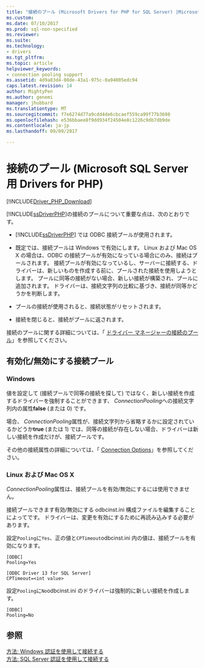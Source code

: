 ```yaml
---
title: "接続のプール (Microsoft Drivers for PHP for SQL Server) |Microsoft ドキュメント"
ms.custom: 
ms.date: 07/10/2017
ms.prod: sql-non-specified
ms.reviewer: 
ms.suite: 
ms.technology:
- drivers
ms.tgt_pltfrm: 
ms.topic: article
helpviewer_keywords:
- connection pooling support
ms.assetid: 4d9a83d4-08de-43a1-975c-0a94005edc94
caps.latest.revision: 14
author: MightyPen
ms.author: genemi
manager: jhubbard
ms.translationtype: MT
ms.sourcegitcommit: f7e6274d77a9cdd4de6cbcaef559ca99f77b3608
ms.openlocfilehash: e536bbaee8f9dd934f24504e8c1226c9db7db9de
ms.contentlocale: ja-jp
ms.lasthandoff: 09/09/2017

---
```

# <a name="connection-pooling-microsoft-drivers-for-php-for-sql-server"></a>接続のプール (Microsoft SQL Server 用 Drivers for PHP)
[!INCLUDE[Driver_PHP_Download](../../includes/driver_php_download.md)]

[!INCLUDE[ssDriverPHP](../../includes/ssdriverphp_md.md)]の接続のプールについて重要な点は、次のとおりです。  
  
-   [!INCLUDE[ssDriverPHP](../../includes/ssdriverphp_md.md)] では ODBC 接続プールが使用されます。  
  
-   既定では、接続プールは Windows で有効にします。 Linux および Mac OS X の場合は、ODBC の接続プールが有効になっている場合にのみ、接続はプールされます。 接続プールが有効になっているし、サーバーに接続する、ドライバーは、新しいものを作成する前に、プールされた接続を使用しようとします。 プールに同等の接続がない場合、新しい接続が構築され、プールに追加されます。 ドライバーは、接続文字列の比較に基づき、接続が同等かどうかを判断します。  
  
-   プールの接続が使用されると、接続状態がリセットされます。  
  
-   接続を閉じると、接続がプールに返されます。  
  
接続のプールに関する詳細については、「 [ドライバー マネージャーの接続のプール](http://go.microsoft.com/fwlink/?linkid=119622)」を参照してください。  
  
## <a name="enablingdisabling-connection-pooling"></a>有効化/無効にする接続プール
### <a name="windows"></a>Windows
値を設定して (接続プールで同等の接続を探して) ではなく、新しい接続を作成するドライバーを強制することができます、 *ConnectionPooling*への接続文字列内の属性**false** (または 0) です。  
  
場合、 *ConnectionPooling*属性が、接続文字列から省略するかに設定されているかどうか**true** (または 1) では、同等の接続が存在しない場合、ドライバーは新しい接続を作成だけが、接続プールです。  
  
その他の接続属性の詳細については、「 [Connection Options](../../connect/php/connection-options.md)」を参照してください。  
### <a name="linux-and-mac-os-x"></a>Linux および Mac OS X
*ConnectionPooling*属性は、接続プールを有効/無効にするには使用できません。 

接続プールできます有効/無効にする odbcinst.ini 構成ファイルを編集することによってです。 ドライバーは、変更を有効にするために再読み込みする必要があります。

設定`Pooling`に`Yes`、正の値と`CPTimeout`odbcinst.ini 内の値は、接続プールを有効になります。 
```
[ODBC]
Pooling=Yes

[ODBC Driver 13 for SQL Server]
CPTimeout=<int value>
```
設定`Pooling`に`No`odbcinst.ini のドライバーは強制的に新しい接続を作成します。
```
[ODBC]
Pooling=No
```
  
## <a name="see-also"></a>参照  
[方法: Windows 認証を使用して接続する](../../connect/php/how-to-connect-using-windows-authentication.md)  
[方法: SQL Server 認証を使用して接続する](../../connect/php/how-to-connect-using-sql-server-authentication.md)  
  
